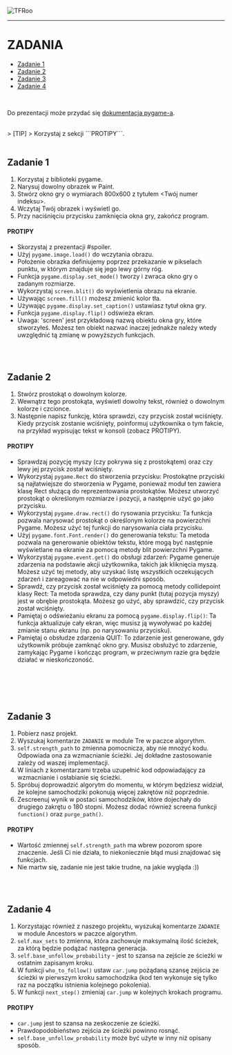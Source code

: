 ![TFRoo](https://github.com/jd-kowal/__TFR__/assets/94318576/723ebdd8-38d8-4861-aa36-b27ad81c5377)

*** 

# ZADANIA  
* [Zadanie 1](#Zadanie-1)
* [Zadanie 2](#Zadanie-2)
* [Zadanie 3](#Zadanie-3)
* [Zadanie 4](#Zadanie-4)

<br /> 

Do prezentacji może przydać się [dokumentacja pygame-a][pg].

[pg]: https://www.pygame.org/docs/

<br /> 
> [TIP]
> Korzystaj z sekcji ```PROTIPY```.
<br /> 
<br /> 

## Zadanie 1 
1.	Korzystaj z biblioteki pygame. 
2.	Narysuj dowolny obrazek w Paint. 
3.	Stwórz okno gry o wymiarach 800x600 z tytułem <Twój numer indeksu>. 
4.	Wczytaj Twój obrazek i wyświetl go. 
5.	Przy naciśnięciu przycisku zamknięcia okna gry, zakończ program. 

#### PROTIPY 
-	Skorzystaj z prezentacji #spoiler. 
-	Użyj ```pygame.image.load()``` do wczytania obrazu. 
-	Położenie obrazka definiujemy poprzez przekazanie w pikselach punktu, w którym znajduje się jego lewy górny róg. 
-	Funkcja ```pygame.display.set_mode()``` tworzy i zwraca okno gry o zadanym rozmiarze. 
-	Wykorzystaj ```screen.blit()``` do wyświetlenia obrazu na ekranie. 
-	Używając ```screen.fill()``` możesz zmienić kolor tła. 
-	Używając ```pygame.display.set_caption()``` ustawiasz tytuł okna gry. 
-	Funkcja ```pygame.display.flip()``` odświeża ekran. 
-	Uwaga: 'screen' jest przykładową nazwą obiektu okna gry, które stworzyłeś. Możesz ten obiekt nazwać inaczej jednakże należy wtedy uwzględnić tą zmianę w powyższych funkcjach. 

<br /> 
<br /> 

## Zadanie 2 
1.	Stwórz prostokąt o dowolnym kolorze.  
2.	Wewnątrz tego prostokąta, wyświetl dowolny tekst, również o dowolnym kolorze i czcionce. 
3.	Następnie napisz funkcję, która sprawdzi, czy przycisk został wciśnięty. Kiedy przycisk zostanie wciśnięty, poinformuj użytkownika o tym fakcie, na przykład wypisując tekst w konsoli (zobacz PROTIPY).  

#### PROTIPY
-	Sprawdzaj pozycję myszy (czy pokrywa się z prostokątem) oraz czy lewy jej przycisk został wciśnięty.  
-	Wykorzystaj ```pygame.Rect``` do stworzenia przycisku: Prostokątne przyciski są najłatwiejsze do stworzenia w Pygame, ponieważ moduł ten zawiera klasę Rect służącą do reprezentowania prostokątów. Możesz utworzyć prostokąt o określonym rozmiarze i pozycji, a następnie użyć go jako przycisku. 
-	Wykorzystaj ```pygame.draw.rect()``` do rysowania przycisku: Ta funkcja pozwala narysować prostokąt o określonym kolorze na powierzchni Pygame. Możesz użyć tej funkcji do narysowania ciała przycisku. 
-	Użyj ```pygame.font.Font.render()``` do generowania tekstu: Ta metoda pozwala na generowanie obiektów tekstu, które mogą być następnie wyświetlane na ekranie za pomocą metody blit powierzchni Pygame. 
-	Wykorzystaj ```pygame.event.get()``` do obsługi zdarzeń: Pygame generuje zdarzenia na podstawie akcji użytkownika, takich jak kliknięcia myszą. Możesz użyć tej metody, aby uzyskać listę wszystkich oczekujących zdarzeń i zareagować na nie w odpowiedni sposób. 
-	Sprawdź, czy przycisk został wciśnięty za pomocą metody collidepoint klasy Rect: Ta metoda sprawdza, czy dany punkt (tutaj pozycja myszy) jest w obrębie prostokąta. Możesz go użyć, aby sprawdzić, czy przycisk został wciśnięty.  
-	Pamiętaj o odświeżaniu ekranu za pomocą ```pygame.display.flip()```: Ta funkcja aktualizuje cały ekran, więc musisz ją wywoływać po każdej zmianie stanu ekranu (np. po narysowaniu przycisku). 
-	Pamiętaj o obsłudze zdarzenia QUIT: To zdarzenie jest generowane, gdy użytkownik próbuje zamknąć okno gry. Musisz obsłużyć to zdarzenie, zamykając Pygame i kończąc program, w przeciwnym razie gra będzie działać w nieskończoność.   

<br /> 
<br /> 

<br /> 
<br /> 

## Zadanie 3 
1. Pobierz nasz projekt.
2. Wyszukaj komentarze ```ZADANIE``` w module Tre w paczce algorythm.
3.  ```self.strength_path``` to zmienna pomocnicza, aby nie mnożyć kodu. Odpowiada ona za wzmacnianie ścieżki. Jej dokładne zastosowanie zależy od waszej implementacji.
4. W liniach z komentarzami trzeba uzupełnić kod odpowiadający za wzmacnianie i osłabianie się ścieżki.
5. Spróbuj doprowadzić algorytm do momentu, w którym będziesz widział, że kolejne samochodziki pokonują więcej zakrętów niż poprzednie.
6. Zescreenuj wynik w postaci samochodzików, które dojechały do drugiego zakrętu o 180 stopni. Możesz dodać również screena funkcji ```function()``` oraz ```purge_path()```.

#### PROTIPY
-	Wartość zmiennej ```self.strength_path``` ma wbrew pozorom spore znaczenie. Jeśli Ci nie działa, to niekoniecznie błąd musi znajdować się funkcjach.
-	Nie martw się, zadanie nie jest takie trudne, na jakie wygląda :))

<br /> 
<br /> 

## Zadanie 4
1. Korzystając również z naszego projektu, wyszukaj komentarze ```ZADANIE``` w module Ancestors w paczce algorythm.
2. ```self.max_sets``` to zmienna, która zachowuje maksymalną ilość ścieżek, za którą będzie podążać następna generacja.
3. ```self.base_unfollow_probability``` - jest to szansa na zejście ze ścieżki w ostatnim zapisanym kroku.
4. W funkcji ```who_to_follow()``` ustaw ```car.jump``` pożądaną szansę zejścia ze ścieżki w pierwszym kroku samochodzika (kod ten wykonuje się tylko raz na początku istnienia kolejnego pokolenia). 
5. W funkcji ```next_step()``` zmieniaj ```car.jump``` w kolejnych krokach programu.

#### PROTIPY
- ```car.jump``` jest to szansa na zeskoczenie ze ścieżki.
-	Prawdopodobieństwo zejścia ze ścieżki powinno rosnąć.
-	```self.base_unfollow_probability``` może być użyte w inny niż opisany sposób.

